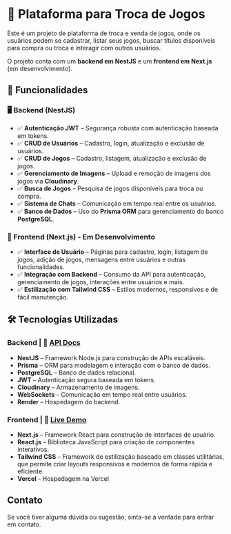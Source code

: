 # 📌 Plataforma para Troca de Jogos  

Este é um projeto de plataforma de troca e venda de jogos, onde os usuários podem se cadastrar, listar seus jogos, buscar títulos disponíveis para compra ou troca e interagir com outros usuários.  

O projeto conta com um **backend em NestJS** e um **frontend em Next.js** (em desenvolvimento).  

## 🚀 Funcionalidades  

### 🖥 Backend (NestJS)  

- ✅ **Autenticação JWT** – Segurança robusta com autenticação baseada em tokens.  
- ✅ **CRUD de Usuários** – Cadastro, login, atualização e exclusão de usuários.  
- ✅ **CRUD de Jogos** – Cadastro, listagem, atualização e exclusão de jogos.  
- ✅ **Gerenciamento de Imagens** – Upload e remoção de imagens dos jogos via **Cloudinary**.  
- ✅ **Busca de Jogos** – Pesquisa de jogos disponíveis para troca ou compra.  
- ✅ **Sistema de Chats** – Comunicação em tempo real entre os usuários. 
- ✅ **Banco de Dados** – Uso do **Prisma ORM** para gerenciamento do banco **PostgreSQL**.  

### 🎨 Frontend (Next.js) - Em Desenvolvimento  

- ✅ **Interface de Usuário** – Páginas para cadastro, login, listagem de jogos, adição de jogos, mensagens entre usuários e outras funcionalidades.  
- ✅ **Integração com Backend** – Consumo da API para autenticação, gerenciamento de jogos, interações entre usuários e mais.  
- ✅ **Estilização com Tailwind CSS** – Estilos modernos, responsivos e de fácil manutenção.

## 🛠 Tecnologias Utilizadas  

### Backend | 🔗 [API Docs](https://gamestrade.onrender.com/api#/)  

- **NestJS** – Framework Node.js para construção de APIs escaláveis.  
- **Prisma** – ORM para modelagem e interação com o banco de dados.  
- **PostgreSQL** – Banco de dados relacional.  
- **JWT** – Autenticação segura baseada em tokens.  
- **Cloudinary** – Armazenamento de imagens.  
- **WebSockets** – Comunicação em tempo real entre usuários.  
- **Render** – Hospedagem do backend.  

### Frontend | 🔗 [Live Demo](https://gamestrade.vercel.app/)  

- **Next.js** – Framework React para construção de interfaces de usuário.  
- **React.js** – Biblioteca JavaScript para criação de componentes interativos.  
- **Tailwind CSS** – Framework de estilização baseado em classes utilitárias, que permite criar layouts responsivos e modernos de forma rápida e eficiente.
- **Vercel** - Hospedagem na Vercel  

## Contato

Se você tiver alguma dúvida ou sugestão, sinta-se à vontade para entrar em contato.

